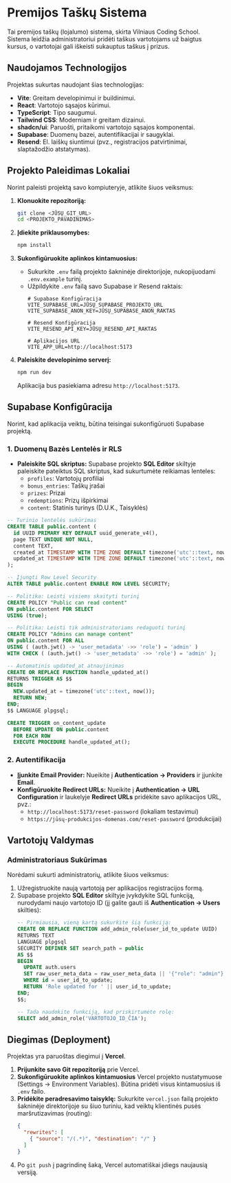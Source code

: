 # Premijos Taškų Sistema

Tai premijos taškų (lojalumo) sistema, skirta Vilniaus Coding School. Sistema leidžia administratoriui pridėti taškus vartotojams už baigtus kursus, o vartotojai gali iškeisti sukauptus taškus į prizus.

## Naudojamos Technologijos

Projektas sukurtas naudojant šias technologijas:

-   **Vite**: Greitam developinimui ir buildinimui.
-   **React**: Vartotojo sąsajos kūrimui.
-   **TypeScript**: Tipo saugumui.
-   **Tailwind CSS**: Moderniam ir greitam dizainui.
-   **shadcn/ui**: Paruošti, pritaikomi vartotojo sąsajos komponentai.
-   **Supabase**: Duomenų bazei, autentifikacijai ir saugyklai.
-   **Resend**: El. laiškų siuntimui (pvz., registracijos patvirtinimai, slaptažodžio atstatymas).

## Projekto Paleidimas Lokaliai

Norint paleisti projektą savo kompiuteryje, atlikite šiuos veiksmus:

1.  **Klonuokite repozitoriją:**
    ```sh
    git clone <JŪSŲ_GIT_URL>
    cd <PROJEKTO_PAVADINIMAS>
    ```

2.  **Įdiekite priklausomybes:**
    ```sh
    npm install
    ```

3.  **Sukonfigūruokite aplinkos kintamuosius:**
    -   Sukurkite `.env` failą projekto šakninėje direktorijoje, nukopijuodami `.env.example` turinį.
    -   Užpildykite `.env` failą savo Supabase ir Resend raktais:
        ```env
        # Supabase Konfigūracija
        VITE_SUPABASE_URL=JŪSŲ_SUPABASE_PROJEKTO_URL
        VITE_SUPABASE_ANON_KEY=JŪSŲ_SUPABASE_ANON_RAKTAS

        # Resend Konfigūracija
        VITE_RESEND_API_KEY=JŪSŲ_RESEND_API_RAKTAS

        # Aplikacijos URL
        VITE_APP_URL=http://localhost:5173
        ```

4.  **Paleiskite developinimo serverį:**
    ```sh
    npm run dev
    ```
    Aplikacija bus pasiekiama adresu `http://localhost:5173`.

## Supabase Konfigūracija

Norint, kad aplikacija veiktų, būtina teisingai sukonfigūruoti Supabase projektą.

### 1. Duomenų Bazės Lentelės ir RLS

-   **Paleiskite SQL skriptus:** Supabase projekto **SQL Editor** skiltyje paleiskite pateiktus SQL skriptus, kad sukurtumėte reikiamas lenteles:
    - `profiles`: Vartotojų profiliai
    - `bonus_entries`: Taškų įrašai
    - `prizes`: Prizai
    - `redemptions`: Prizų išpirkimai
    - `content`: Statinis turinys (D.U.K., Taisyklės)

```sql
-- Turinio lentelės sukūrimas
CREATE TABLE public.content (
  id UUID PRIMARY KEY DEFAULT uuid_generate_v4(),
  page TEXT UNIQUE NOT NULL,
  content TEXT,
  created_at TIMESTAMP WITH TIME ZONE DEFAULT timezone('utc'::text, now()) NOT NULL,
  updated_at TIMESTAMP WITH TIME ZONE DEFAULT timezone('utc'::text, now()) NOT NULL
);

-- Įjungti Row Level Security
ALTER TABLE public.content ENABLE ROW LEVEL SECURITY;

-- Politika: Leisti visiems skaityti turinį
CREATE POLICY "Public can read content"
ON public.content FOR SELECT
USING (true);

-- Politika: Leisti tik administratoriams redaguoti turinį
CREATE POLICY "Admins can manage content"
ON public.content FOR ALL
USING ( (auth.jwt() -> 'user_metadata' ->> 'role') = 'admin' )
WITH CHECK ( (auth.jwt() -> 'user_metadata' ->> 'role') = 'admin' );

-- Automatinis updated_at atnaujinimas
CREATE OR REPLACE FUNCTION handle_updated_at()
RETURNS TRIGGER AS $$
BEGIN
  NEW.updated_at = timezone('utc'::text, now());
  RETURN NEW;
END;
$$ LANGUAGE plpgsql;

CREATE TRIGGER on_content_update
  BEFORE UPDATE ON public.content
  FOR EACH ROW
  EXECUTE PROCEDURE handle_updated_at();
```

### 2. Autentifikacija

-   **Įjunkite Email Provider:** Nueikite į **Authentication -> Providers** ir įjunkite **Email**.
-   **Konfigūruokite Redirect URLs:** Nueikite į **Authentication -> URL Configuration** ir laukelyje **Redirect URLs** pridėkite savo aplikacijos URL, pvz.:
    -   `http://localhost:5173/reset-password` (lokaliam testavimui)
    -   `https://jūsų-produkcijos-domenas.com/reset-password` (produkcijai)

## Vartotojų Valdymas

### Administratoriaus Sukūrimas

Norėdami sukurti administratorių, atlikite šiuos veiksmus:

1.  Užregistruokite naują vartotoją per aplikacijos registracijos formą.
2.  Supabase projekto **SQL Editor** skiltyje įvykdykite SQL funkciją, nurodydami naujo vartotojo ID (jį galite gauti iš **Authentication -> Users** skilties):
    ```sql
    -- Pirmiausia, vieną kartą sukurkite šią funkciją:
    CREATE OR REPLACE FUNCTION add_admin_role(user_id_to_update UUID)
    RETURNS TEXT
    LANGUAGE plpgsql
    SECURITY DEFINER SET search_path = public
    AS $$
    BEGIN
      UPDATE auth.users
      SET raw_user_meta_data = raw_user_meta_data || '{"role": "admin"}'
      WHERE id = user_id_to_update;
      RETURN 'Role updated for ' || user_id_to_update;
    END;
    $$;

    -- Tada naudokite funkciją, kad priskirtumėte rolę:
    SELECT add_admin_role('VARTOTOJO_ID_ČIA');
    ```

## Diegimas (Deployment)

Projektas yra paruoštas diegimui į **Vercel**.

1.  **Prijunkite savo Git repozitoriją** prie Vercel.
2.  **Sukonfigūruokite aplinkos kintamuosius** Vercel projekto nustatymuose (Settings -> Environment Variables). Būtina pridėti visus kintamuosius iš `.env` failo.
3.  **Pridėkite peradresavimo taisyklę:** Sukurkite `vercel.json` failą projekto šakninėje direktorijoje su šiuo turiniu, kad veiktų klientinės pusės maršrutizavimas (routing):
    ```json
    {
      "rewrites": [
        { "source": "/(.*)", "destination": "/" }
      ]
    }
    ```
4.  Po `git push` į pagrindinę šaką, Vercel automatiškai įdiegs naujausią versiją.
